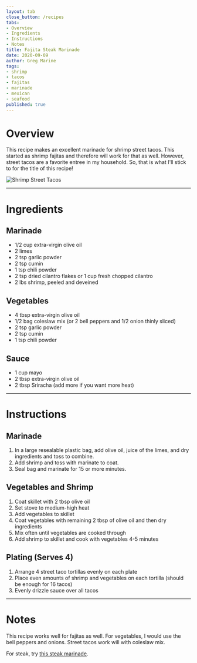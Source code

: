 ```yaml
---
layout: tab
close_button: /recipes
tabs:
- Overview
- Ingredients
- Instructions
- Notes
title: Fajita Steak Marinade
date: 2020-09-09
author: Greg Marine
tags: 
- shrimp
- tacos
- fajitas
- marinade
- mexican
- seafood
published: true
---
```


# Overview

This recipe makes an excellent marinade for shrimp street tacos. This started as shrimp fajitas and therefore will work for that as well. However, street tacos are a favorite entree in my household. So, that is what I'll stick to for the title of this recipe!

![Shrimp Street Tacos](/assets/img/collections/recipes/shrimp-street-tacos/shrimp-street-tacos.jpg "Shrimp Street Tacos")

<!--more-->

---

# Ingredients

## Marinade

- 1/2 cup extra-virgin olive oil
- 2 limes
- 2 tsp garlic powder
- 2 tsp cumin
- 1 tsp chili powder
- 2 tsp dried cilantro flakes or 1 cup fresh chopped cilantro
- 2 lbs shrimp, peeled and deveined

## Vegetables

- 4 tbsp extra-virgin olive oil
- 1/2 bag coleslaw mix (or 2 bell peppers and 1/2 onion thinly sliced)
- 2 tsp garlic powder
- 2 tsp cumin
- 1 tsp chili powder

## Sauce

- 1 cup mayo
- 2 tbsp extra-virgin olive oil
- 2 tbsp Sriracha (add more if you want more heat)

---

# Instructions

## Marinade

1. In a large resealable plastic bag, add olive oil, juice of the limes, and dry ingredients and toss to combine.
2. Add shrimp and toss with marinate to coat.
3. Seal bag and marinate for 15 or more minutes.

## Vegetables and Shrimp

1. Coat skillet with 2 tbsp olive oil
2. Set stove to medium-high heat
3. Add vegetables to skillet
4. Coat vegetables with remaining 2 tbsp of olive oil and then dry ingredients
5. Mix often until vegetables are cooked through
6. Add shrimp to skillet and cook with vegetables 4-5 minutes

## Plating (Serves 4)

1. Arrange 4 street taco tortillas evenly on each plate
2. Place even amounts of shrimp and vegetables on each tortilla (should be enough for 16 tacos)
3. Evenly drizzle sauce over all tacos

---

# Notes

This recipe works well for fajitas as well. For vegetables, I would use the bell peppers and onions. Street tacos work will with coleslaw mix.

For steak, try [this steak marinade](/recipes/fajita-steak-marinade).
